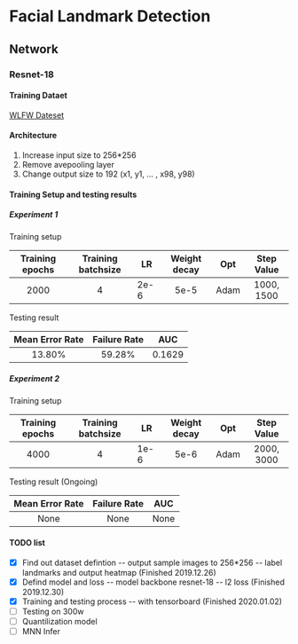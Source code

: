 # Facial Landmark Detection
## Network
### Resnet-18
#### Training Dataet
[WLFW Dateset](https://wywu.github.io/projects/LAB/WFLW.html)
#### Architecture
1. Increase input size to 256*256
2. Remove avepooling layer
3. Change output size to 192 (x1, y1, ... , x98, y98)
#### Training Setup and testing results
##### Experiment 1

Training setup

| Training epochs | Training batchsize |  LR  | Weight decay | Opt | Step Value |
| :-------------: | :----------------: | ---  | :----------: | --- | :---------: |
| 2000 | 4 | 2e-6 | 5e-5 | Adam | 1000, 1500 |

Testing result

| Mean Error Rate | Failure Rate | AUC |
| :-------------: | :----------: | --- |
| 13.80% | 59.28% | 0.1629 |

##### Experiment 2


Training setup

| Training epochs | Training batchsize |  LR  | Weight decay | Opt | Step Value |
| :-------------: | :----------------: | ---  | :----------: | --- | :---------: |
| 4000 | 4 | 1e-6 | 5e-6 | Adam | 2000, 3000 |

Testing result (Ongoing)

| Mean Error Rate | Failure Rate | AUC |
| :-------------: | :----------: | --- |
| None | None | None |


#### TODO list
- [x] Find out dataset defintion -- output sample images to 256*256 -- label landmarks and output heatmap (Finished 2019.12.26)
- [x] Defind model and loss -- model backbone resnet-18 -- l2 loss (Finished 2019.12.30)
- [x] Training and testing process -- with tensorboard (Finished 2020.01.02)
- [ ] Testing on 300w
- [ ] Quantilization model
- [ ] MNN Infer
